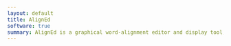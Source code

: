 ```yaml
---
layout: default
title: AlignEd
software: true
summary: AlignEd is a graphical word-alignment editor and display tool, written in Perl, uses Gtk+ and Goo-Canvas.
---
```

